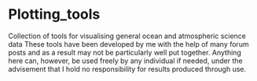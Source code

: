 # Plotting_tools
Collection of tools for visualising general ocean and atmospheric science data
These tools have been developed by me with the help of many forum posts and as a result may not be particularly well put together.
Anything here can, however, be used freely by any individual if needed, under the advisement that I hold no responsibility for results produced through use.
